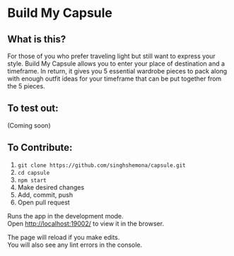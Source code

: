 # Build My Capsule 
## What is this?
For those of you who prefer traveling light but still want to express your style. Build My Capsule allows you to enter your place of destination and a timeframe. In return, it gives you 5 essential wardrobe pieces to pack along with enough outfit ideas for your timeframe that can be put together from the 5 pieces.

## To test out:
(Coming soon)

## To Contribute:
1. `git clone https://github.com/singhshemona/capsule.git`
2. `cd capsule`
3. `npm start`
4. Make desired changes 
5. Add, commit, push
6. Open pull request

Runs the app in the development mode.<br />
Open [http://localhost:19002/](http://localhost:19002/) to view it in the browser.

The page will reload if you make edits.<br />
You will also see any lint errors in the console.